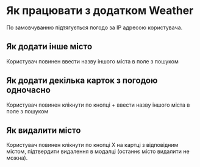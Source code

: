 # Як працювати з додатком Weather

По замовчуванню підтягується погодо за IP адресою користувача.

## Як додати інше місто

Користувач повинен ввести назву іншого міста в поле з пошуком

## Як додати декілька карток з погодою одночасно

Користувач повинен клікнути по кнопці + ввести назву іншого міста в поле з пошуком

## Як видалити місто

Користувач повинен клікнути по кнопці X на картці з відповідним містом, підтвердити видалення в модалці
(останнє місто видалити не можна).
